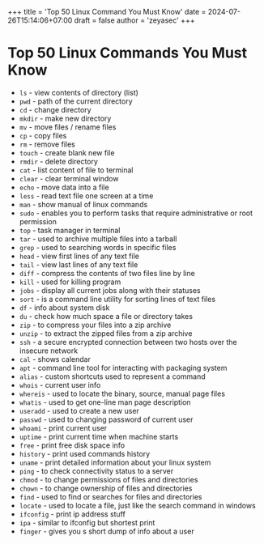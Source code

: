 +++
title = 'Top 50 Linux Command You Must Know'
date = 2024-07-26T15:14:06+07:00
draft = false
author = 'zeyasec'
+++

# Top 50 Linux Commands You Must Know

- `ls` - view contents of directory (list)
- `pwd` - path of the current directory
- `cd` - change directory
- `mkdir` - make new directory
- `mv` - move files / rename files
- `cp` - copy files
- `rm` - remove files
- `touch` - create blank new file
- `rmdir` - delete directory
- `cat` - list content of file to terminal
- `clear` - clear terminal window
- `echo` - move data into a file
- `less` - read text file one screen at a time
- `man` - show manual of linux commands
- `sudo` - enables you to perform tasks that require administrative or root permission
- `top` - task manager in terminal
- `tar` - used to archive multiple files into a tarball
- `grep` - used to searching words in specific files
- `head` - view first lines of any text file
- `tail` - view last lines of any text file
- `diff` - compress the contents of two files line by line
- `kill` - used for killing program
- `jobs` - display all current jobs along with their statuses
- `sort` - is a command line utility for sorting lines of text files
- `df` - info about system disk
- `du` - check how much space a file or directory takes
- `zip` - to compress your files into a zip archive
- `unzip` - to extract the zipped files from a zip archive
- `ssh` - a secure encrypted connection between two hosts over the insecure network
- `cal` - shows calendar
- `apt` - command line tool for interacting with packaging system
- `alias` - custom shortcuts used to represent a command
- `whois` - current user info
- `whereis` - used to locate the binary, source, manual page files
- `whatis` - used to get one-line man page description
- `useradd` - used to create a new user
- `passwd` - used to changing password of current user
- `whoami` - print current user
- `uptime` - print current time when machine starts
- `free` - print free disk space info
- `history` - print used commands history
- `uname` - print detailed information about your linux system
- `ping` - to check connectivity status to a server
- `chmod` - to change permissions of files and directories
- `chown` - to change ownership of files and directories
- `find` - used to find or searches for files and directories
- `locate` - used to locate a file, just like the search command in windows
- `ifconfig` - print ip address stuff
- `ipa` - similar to ifconfig but shortest print
- `finger` - gives you s short dump of info about a user
